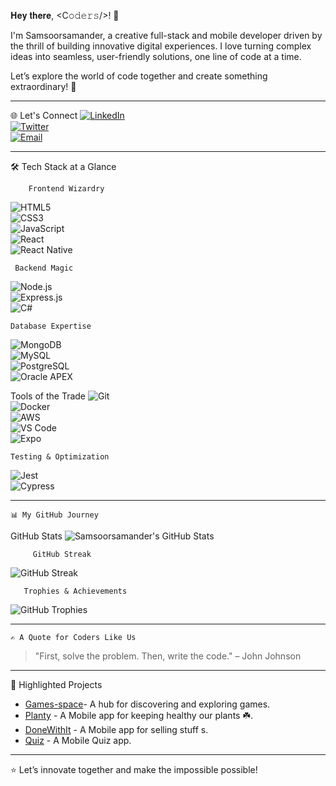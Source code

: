  𝐇𝐞𝐲 𝐭𝐡𝐞𝐫𝐞, <C𝚘𝚍𝚎𝚛𝚜/>! 👋  

I'm Samsoorsamander, a creative full-stack and mobile developer driven by the thrill of building innovative digital experiences. I love turning complex ideas into seamless, user-friendly solutions, one line of code at a time.  

Let’s explore the world of code together and create something extraordinary! 🚀  

---

   🌐 Let's Connect
[![LinkedIn](https://img.shields.io/badge/-LinkedIn-blue?style=flat&logo=LinkedIn)](#)  
[![Twitter](https://img.shields.io/badge/-Twitter-blue?style=flat&logo=Twitter)](#)  
[![Email](https://img.shields.io/badge/-Email-red?style=flat&logo=Gmail)](#)  

---

 🛠 Tech Stack at a Glance

        Frontend Wizardry
![HTML5](https://img.shields.io/badge/-HTML5-orange?style=flat&logo=html5)  
![CSS3](https://img.shields.io/badge/-CSS3-blue?style=flat&logo=css3)  
![JavaScript](https://img.shields.io/badge/-JavaScript-yellow?style=flat&logo=javascript)  
![React](https://img.shields.io/badge/-React-blue?style=flat&logo=react)  
![React Native](https://img.shields.io/badge/-React%20Native-61DAFB?style=flat&logo=react)  

     Backend Magic
![Node.js](https://img.shields.io/badge/-Node.js-green?style=flat&logo=node.js)  
![Express.js](https://img.shields.io/badge/-Express.js-black?style=flat&logo=express)  
![C#](https://img.shields.io/badge/-C%23-purple?style=flat&logo=csharp)  

    Database Expertise
![MongoDB](https://img.shields.io/badge/-MongoDB-green?style=flat&logo=mongodb)  
![MySQL](https://img.shields.io/badge/-MySQL-blue?style=flat&logo=mysql)  
![PostgreSQL](https://img.shields.io/badge/-PostgreSQL-blue?style=flat&logo=postgresql)  
![Oracle APEX](https://img.shields.io/badge/-Oracle%20APEX-red?style=flat&logo=oracle)  

   Tools of the Trade
![Git](https://img.shields.io/badge/-Git-orange?style=flat&logo=git)  
![Docker](https://img.shields.io/badge/-Docker-blue?style=flat&logo=docker)  
![AWS](https://img.shields.io/badge/-AWS-orange?style=flat&logo=amazon-aws)  
![VS Code](https://img.shields.io/badge/-VS%20Code-blue?style=flat&logo=visual-studio-code)  
![Expo](https://img.shields.io/badge/-Expo-black?style=flat&logo=expo)  

    Testing & Optimization
![Jest](https://img.shields.io/badge/-Jest-pink?style=flat&logo=jest)  
![Cypress](https://img.shields.io/badge/-Cypress-gray?style=flat&logo=cypress)  

---
    📊 My GitHub Journey

GitHub Stats
![Samsoorsamander's GitHub Stats](https://github-readme-stats.vercel.app/api?username=Samsoorsamander&show_icons=true&hide=stars&count_private=true&theme=radical)  

         GitHub Streak
![GitHub Streak](https://streak-stats.demolab.com?user=Samsoorsamander&theme=radical)  

       Trophies & Achievements
![GitHub Trophies](https://github-profile-trophy.vercel.app/?username=Samsoorsamander&theme=radical)  

---

    ✍️ A Quote for Coders Like Us  
> "First, solve the problem. Then, write the code." – John Johnson  

---

   📂 Highlighted Projects
-  [ Games-space](#)- A hub for discovering and exploring games.  
- [Planty](#) - A Mobile app for keeping healthy our plants ☘️.  
- [DoneWithIt](#) - A Mobile app for selling stuff s.  
- [Quiz](#) - A Mobile Quiz app.  


---

⭐️ Let’s innovate together and make the impossible possible!
